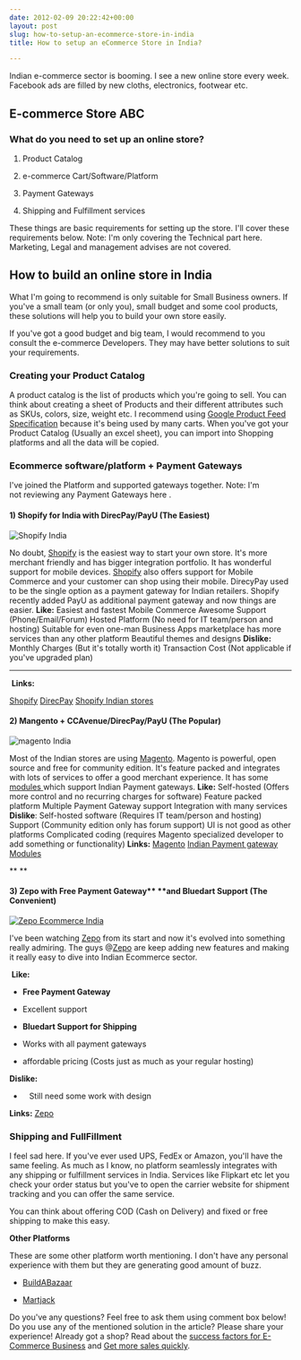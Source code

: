 ```yaml
---
date: 2012-02-09 20:22:42+00:00
layout: post
slug: how-to-setup-an-ecommerce-store-in-india
title: How to setup an eCommerce Store in India?

---
```


Indian e-commerce sector is booming. I see a new online store every week. Facebook ads are filled by new cloths, electronics, footwear etc. 


## E-commerce Store ABC ##




### What do you need to set up an online store?





	
  1. Product Catalog

	
  2. e-commerce Cart/Software/Platform

	
  3. Payment Gateways

	
  4. Shipping and Fulfillment services


These things are basic requirements for setting up the store. I'll cover these requirements below.
Note: I'm only covering the Technical part here. Marketing, Legal and management advises are not covered.


## How to build an online store in India


What I'm going to recommend is only suitable for Small Business owners. If you've a small team (or only you), small budget and some cool products, these solutions will help you to build your own store easily.<!-- more -->

If you've got a good budget and big team, I would recommend to you consult the e-commerce Developers. They may have better solutions to suit your requirements.


### Creating your Product Catalog


A product catalog is the list of products which you're going to sell. You can think about creating a sheet of Products and their different attributes such as SKUs, colors, size, weight etc.
I recommend using [Google Product Feed Specification](http://support.google.com/merchants/bin/answer.py?hl=en&answer=188494#other) because it's being used by many carts. When you've got your Product Catalog (Usually an excel sheet), you can import into Shopping platforms and all the data will be copied.


### Ecommerce software/platform + Payment Gateways


I've joined the Platform and supported gateways together. Note: I'm not reviewing any Payment Gateways here .


#### **1) Shopify for India with DirecPay/PayU (The Easiest)**


![Shopify India](http://ankitkumar.in/wp-content/uploads/300px-Shopify-bag-and-logotype1.png)

No doubt, [Shopify](http://bit.ly/ak-shopify) is the easiest way to start your own store. It's more merchant friendly and has bigger integration portfolio. It has wonderful support for mobile devices. [Shopify](http://bit.ly/ak-shopify) also offers support for Mobile Commerce and your customer can shop using their mobile.
DirecyPay used to be the single option as a payment gateway for Indian retailers. Shopify recently added PayU as additional payment gateway and now things are easier.
**Like:**
Easiest and fastest
Mobile Commerce
Awesome Support (Phone/Email/Forum)
Hosted Platform (No need for IT team/person and hosting)
Suitable for even one-man Business
Apps marketplace has more services than any other platform
Beautiful themes and designs
**Dislike:**
Monthly Charges (But it's totally worth it)
Transaction Cost (Not applicable if you've upgraded plan)

****


 **Links:**


[Shopify](http://bit.ly/ak-shopify)
[DirecPay](http://www.timesofmoney.com/direcpay/jsp/home.jsp)
[Shopify Indian stores](http://ankitkumar.in/shopify-stores-in-india/)


#### **2) Mangento + CCAvenue/DirecPay/PayU (The Popular)**




![magento India](http://ankitkumar.in/wp-content/uploads/16177v3-max-450x4503.png)


Most of the Indian stores are using [Magento](http://www.magentocommerce.com/). Magento is powerful, open source and free for community edition. It's feature packed and integrates with lots of services to offer a good merchant experience.
It has some [modules ](http://www.magentocommerce.com/magento-connect/integrations/payment-gateways.html?id=12848&s=1&pl=0&te=0&q=India&pr=0:635&t=0&p=1)which support Indian Payment gateways.
**Like:**
Self-hosted (Offers more control and no recurring charges for software)
Feature packed platform
Multiple Payment Gateway support
Integration with many services
**Dislike**:
Self-hosted software (Requires IT team/person and hosting)
Support (Community edition only has forum support)
UI is not good as other platforms
Complicated coding (requires Magento specialized developer to add something or functionality)
**Links:**
[ Magento](http://www.magentocommerce.com/)
[ Indian Payment gateway Modules](http://www.magentocommerce.com/magento-connect/integrations/payment-gateways.html?id=12848&s=1&pl=0&te=0&q=India&pr=0:635&t=0&p=1)

** **


#### 3) Zepo with Free Payment Gateway** **and Bluedart Support (The Convenient)




[![Zepo Ecommerce India](http://ankitkumar.in/wp-content/uploads/Zepo-Ecommerce-India.jpg)](http://bit.ly/ak-zepo)




I've been watching [Zepo](http://bit.ly/ak-zepo) from its start and now it's evolved into something really admiring. The guys @[Zepo](http://bit.ly/ak-zepo) are keep adding new features and making it really easy to dive into Indian Ecommerce sector.


 **Like:**



	
  * **Free Payment Gateway**

	
  * Excellent support

	
  * **Bluedart Support for Shipping**

	
  * Works with all payment gateways

	
  * affordable pricing (Costs just as much as your regular hosting)


**Dislike:**



	
  *    Still need some work with design


**Links:**
[Zepo](http://bit.ly/ak-zepo)


### Shipping and FullFillment


I feel sad here. If you've ever used UPS, FedEx or Amazon, you'll have the same feeling.
As much as I know, no platform seamlessly integrates with any shipping or fulfillment services in India. Services like Flipkart etc let you check your order status but you've to open the carrier website for shipment tracking and you can offer the same service.

You can think about offering COD (Cash on Delivery) and fixed or free shipping to make this easy.

**Other Platforms**

These are some other platform worth mentioning. I don't have any personal experience with them but they are generating good amount of buzz.



	
  * [BuildABazaar](http://www.buildabazaar.com/)

	
  * [Martjack](http://www.martjack.com/)




Do you've any questions? Feel free to ask them using comment box below! Do you use any of the mentioned solution in the article? Please share your experience! Already got a shop? Read about the [success factors for E-Commerce Business](http://ankitkumar.in/5-key-success-factors-for-e-commerce-business/) and [Get more sales quickly](http://ankitkumar.in/a-mini-guide-to-get-more-sales-quickly/).
